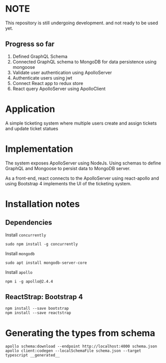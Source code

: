 # NOTE
This repository is still undergoing development. and not ready to be used yet.
## Progress so far
1) Defined GraphQL Schema
2) Connected GraphQL schema to MongoDB for data persistence using mongoose
3) Validate user authentication using ApolloServer
4) Authenticate users using jwt
5) Connect React app to redux store
6) React query ApolloServer using ApolloClient

# Application
A simple ticketing system where multiple users create and assign tickets and update ticket statues

# Implementation
The system exposes ApolloServer using NodeJs. Using schemas to define GraphQL and Mongoose to persist data to MongoDB server.

As a front-end, react connects to the ApolloServer using react-apollo and using Bootstrap 4 implements the UI of the ticketing system.


# Installation notes
## Dependencies
Install `concurrently`
        
    sudo npm install -g concurrently
Install `mongodb`
        
    sudo apt install mongodb-server-core
Install `apollo`

    npm i -g apollo@2.4.4
## ReactStrap: Bootstrap 4
    npm install --save bootstrap
    npm install --save reactstrap

# Generating the types from schema
    apollo schema:download --endpoint http://localhost:4000 schema.json    
    apollo client:codegen --localSchemaFile schema.json --target typescript __generated__
